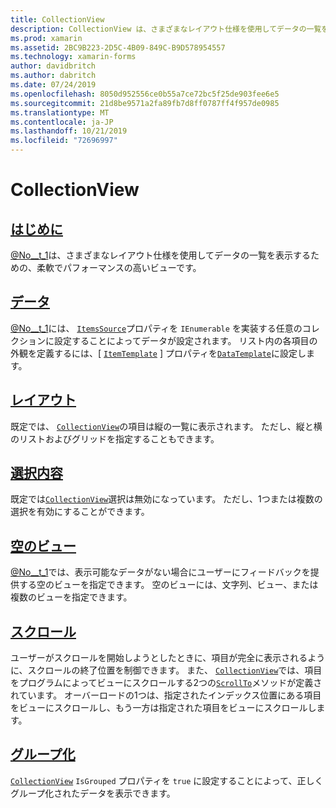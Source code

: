 ```yaml
---
title: CollectionView
description: CollectionView は、さまざまなレイアウト仕様を使用してデータの一覧を表示するための、柔軟でパフォーマンスの高いビューです。
ms.prod: xamarin
ms.assetid: 2BC9B223-2D5C-4B09-849C-B9D578954557
ms.technology: xamarin-forms
author: davidbritch
ms.author: dabritch
ms.date: 07/24/2019
ms.openlocfilehash: 8050d952556ce0b55a7ce72bc5f25de903fee6e5
ms.sourcegitcommit: 21d8be9571a2fa89fb7d8ff0787ff4f957de0985
ms.translationtype: MT
ms.contentlocale: ja-JP
ms.lasthandoff: 10/21/2019
ms.locfileid: "72696997"
---
```

# <a name="xamarinforms-collectionview"></a>CollectionView

## <a name="introductionintroductionmd"></a>[はじめに](introduction.md)

[@No__t_1](xref:Xamarin.Forms.CollectionView)は、さまざまなレイアウト仕様を使用してデータの一覧を表示するための、柔軟でパフォーマンスの高いビューです。

## <a name="datapopulate-datamd"></a>[データ](populate-data.md)

[@No__t_1](xref:Xamarin.Forms.CollectionView)には、 [`ItemsSource`](xref:Xamarin.Forms.ItemsView.ItemsSource)プロパティを `IEnumerable` を実装する任意のコレクションに設定することによってデータが設定されます。 リスト内の各項目の外観を定義するには、[ [`ItemTemplate`](xref:Xamarin.Forms.ItemsView.ItemTemplate) ] プロパティを[`DataTemplate`](xref:Xamarin.Forms.DataTemplate)に設定します。

## <a name="layoutlayoutmd"></a>[レイアウト](layout.md)

既定では、 [`CollectionView`](xref:Xamarin.Forms.CollectionView)の項目は縦の一覧に表示されます。 ただし、縦と横のリストおよびグリッドを指定することもできます。

## <a name="selectionselectionmd"></a>[選択内容](selection.md)

既定では[`CollectionView`](xref:Xamarin.Forms.CollectionView)選択は無効になっています。 ただし、1つまたは複数の選択を有効にすることができます。

## <a name="empty-viewsemptyviewmd"></a>[空のビュー](emptyview.md)

[@No__t_1](xref:Xamarin.Forms.CollectionView)では、表示可能なデータがない場合にユーザーにフィードバックを提供する空のビューを指定できます。 空のビューには、文字列、ビュー、または複数のビューを指定できます。

## <a name="scrollingscrollingmd"></a>[スクロール](scrolling.md)

ユーザーがスクロールを開始しようとしたときに、項目が完全に表示されるように、スクロールの終了位置を制御できます。 また、 [`CollectionView`](xref:Xamarin.Forms.CollectionView)では、項目をプログラムによってビューにスクロールする2つの[`ScrollTo`](xref:Xamarin.Forms.ItemsView.ScrollTo*)メソッドが定義されています。 オーバーロードの1つは、指定されたインデックス位置にある項目をビューにスクロールし、もう一方は指定された項目をビューにスクロールします。

## <a name="groupinggroupingmd"></a>[グループ化](grouping.md)

[`CollectionView`](xref:Xamarin.Forms.CollectionView) `IsGrouped` プロパティを `true` に設定することによって、正しくグループ化されたデータを表示できます。
